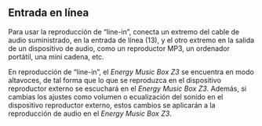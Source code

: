 ## Entrada en línea

Para usar la reproducción de “line-in”, conecta un extremo del cable de audio suministrado, en la entrada de línea (13), y el otro extremo en la salida de un dispositivo de audio, como un reproductor MP3, un ordenador portátil, una mini cadena, etc.

En reproducción de “line-in”, el *Energy Music Box Z3* se encuentra en modo altavoces, de tal forma que lo que se reproduzca en el dispositivo reproductor externo se escuchará en el *Energy Music Box Z3*. Además, si cambias los ajustes como volumen o ecualización del sonido en el dispositivo reproductor externo, estos cambios se aplicarán a la reproducción de audio en el *Energy Music Box Z3*.
